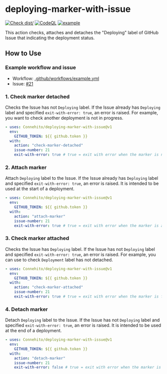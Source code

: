 # deploying-marker-with-issue

[![Check dist/](https://github.com/Connehito/deploying-marker-with-issue/actions/workflows/check-dist.yml/badge.svg)](https://github.com/Connehito/deploying-marker-with-issue/actions/workflows/check-dist.yml)
[![CodeQL](https://github.com/Connehito/deploying-marker-with-issue/actions/workflows/codeql-analysis.yml/badge.svg)](https://github.com/Connehito/deploying-marker-with-issue/actions/workflows/codeql-analysis.yml)
[![example](https://github.com/Connehito/deploying-marker-with-issue/actions/workflows/example.yml/badge.svg)](https://github.com/Connehito/deploying-marker-with-issue/actions/workflows/example.yml)

This action checks, attaches and detaches the "Deploying" label of GitHub Issue that indicating the deployment status.

## How to Use

### Example workflow and issue

- Workflow: [.github/workflows/example.yml](https://github.com/Connehito/deploying-marker-with-issue/blob/main/.github/workflows/example.yml)
- Issue: [#21](https://github.com/Connehito/deploying-marker-with-issue/issues/21)

### 1. Check marker detached

Checks the Issue has not `Deploying` label.
If the Issue already has `Deploying` label and specified `exit-with-error: true`, an error is raised.
For example, you want to check another deployment is not in progress.

```yaml
- uses: Connehito/deploying-marker-with-issue@v1
  env:
    GITHUB_TOKEN: ${{ github.token }}
  with:
    action: "check-marker-detached"
    issue-number: 21
    exit-with-error: true # true = exit with error when the marker is not found
```

### 2. Attach marker

Attach `Deploying` label to the Issue.
If the Issue already has `Deploying` label and specified `exit-with-error: true`, an error is raised.
It is intended to be used at the start of a deployment.

```yaml
- uses: Connehito/deploying-marker-with-issue@v1
  env:
    GITHUB_TOKEN: ${{ github.token }}
  with:
    action: "attach-marker"
    issue-number: 21
    exit-with-error: true # true = exit with error when the marker is already exists
```

### 3. Check marker attached

Checks the Issue has `Deploying` label.
If the Issue has not `Deploying` label and specified `exit-with-error: true`, an error is raised.
For example, you can use to check `Deployment` label has not detached.

```yaml
- uses: Connehito/deploying-marker-with-issue@v1
  env:
    GITHUB_TOKEN: ${{ github.token }}
  with:
    action: "check-marker-attached"
    issue-number: 21
    exit-with-error: true # true = exit with error when the marker is found
```

### 4. Detach marker

Detach `Deploying` label to the Issue.
If the Issue has not `Deploying` label and specified `exit-with-error: true`, an error is raised.
It is intended to be used at the end of a deployment.

```yaml
- uses: Connehito/deploying-marker-with-issue@v1
  env:
    GITHUB_TOKEN: ${{ github.token }}
  with:
    action: "detach-marker"
    issue-number: 21
    exit-with-error: false # true = exit with error when the marker is not exists
```

<!--

---

# Create a JavaScript Action using TypeScript

Use this template to bootstrap the creation of a TypeScript action.:rocket:

This template includes compilation support, tests, a validation workflow, publishing, and versioning guidance.  

If you are new, there's also a simpler introduction.  See the [Hello World JavaScript Action](https://github.com/actions/hello-world-javascript-action)

## Create an action from this template

Click the `Use this Template` and provide the new repo details for your action

## Code in Main

> First, you'll need to have a reasonably modern version of `node` handy. This won't work with versions older than 9, for instance.

Install the dependencies  
```bash
$ npm install
```

Build the typescript and package it for distribution
```bash
$ npm run build && npm run package
```

Run the tests :heavy_check_mark:  
```bash
$ npm test

 PASS  ./index.test.js
  ✓ throws invalid number (3ms)
  ✓ wait 500 ms (504ms)
  ✓ test runs (95ms)

...
```

## Change action.yml

The action.yml defines the inputs and output for your action.

Update the action.yml with your name, description, inputs and outputs for your action.

See the [documentation](https://help.github.com/en/articles/metadata-syntax-for-github-actions)

## Change the Code

Most toolkit and CI/CD operations involve async operations so the action is run in an async function.

```javascript
import * as core from '@actions/core';
...

async function run() {
  try { 
      ...
  } 
  catch (error) {
    core.setFailed(error.message);
  }
}

run()
```

See the [toolkit documentation](https://github.com/actions/toolkit/blob/master/README.md#packages) for the various packages.

## Publish to a distribution branch

Actions are run from GitHub repos so we will checkin the packed dist folder. 

Then run [ncc](https://github.com/zeit/ncc) and push the results:
```bash
$ npm run package
$ git add dist
$ git commit -a -m "prod dependencies"
$ git push origin releases/v1
```

Note: We recommend using the `--license` option for ncc, which will create a license file for all of the production node modules used in your project.

Your action is now published! :rocket: 

See the [versioning documentation](https://github.com/actions/toolkit/blob/master/docs/action-versioning.md)

## Validate

You can now validate the action by referencing `./` in a workflow in your repo (see [test.yml](.github/workflows/test.yml))

```yaml
uses: ./
with:
  milliseconds: 1000
```

See the [actions tab](https://github.com/actions/typescript-action/actions) for runs of this action! :rocket:

## Usage:

After testing you can [create a v1 tag](https://github.com/actions/toolkit/blob/master/docs/action-versioning.md) to reference the stable and latest V1 action

-->
